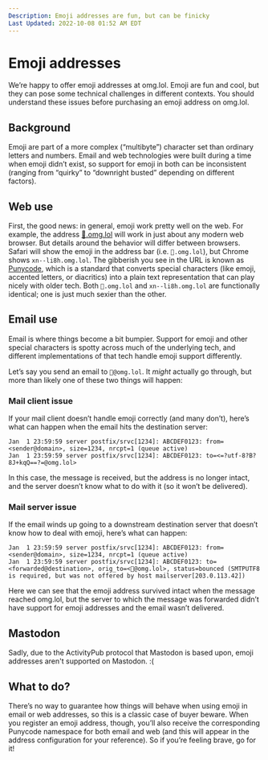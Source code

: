 ```yaml
---
Description: Emoji addresses are fun, but can be finicky  
Last Updated: 2022-10-08 01:52 AM EDT
---
```


# Emoji addresses

We’re happy to offer emoji addresses at omg.lol. Emoji are fun and cool, but they can pose some technical challenges in different contexts. You should understand these issues before purchasing an emoji address on omg.lol.

## Background

Emoji are part of a more complex (“multibyte”) character set than ordinary letters and numbers. Email and web technologies were built during a time when emoji didn’t exist, so support for emoji in both can be inconsistent (ranging from “quirky” to “downright busted” depending on different factors).

## Web use

First, the good news: in general, emoji work pretty well on the web. For example, the address [🍋.omg.lol](https://🍋.omg.lol) will work in just about any modern web browser. But details around the behavior will differ between browsers. Safari will show the emoji in the address bar (i.e. `🍋.omg.lol`), but Chrome shows `xn--li8h.omg.lol`. The gibberish you see in the URL is known as [Punycode](https://en.wikipedia.org/wiki/Punycode), which is a standard that converts special characters (like emoji, accented letters, or diacritics) into a plain text representation that can play nicely with older tech. Both `🍋.omg.lol` and `xn--li8h.omg.lol` are functionally identical; one is just much sexier than the other.

## Email use

Email is where things become a bit bumpier. Support for emoji and other special characters is spotty across much of the underlying tech, and different implementations of that tech handle emoji support differently.

Let’s say you send an email to `🍋@omg.lol`. It _might_ actually go through, but more than likely one of these two things will happen:

### Mail client issue

If your mail client doesn’t handle emoji correctly (and many don’t), here’s what can happen when the email hits the destination server:

<pre><code class="language-log">Jan  1 23:59:59 server postfix/srvc[1234]: ABCDEF0123: from=&lt;sender@domain&gt;, size=1234, nrcpt=1 (queue active)
Jan  1 23:59:59 server postfix/srvc[1234]: ABCDEF0123: to=<span class="base08">&lt;=?utf-8?B?8J+kqQ==?=@omg.lol&gt;</span></code></pre>

In this case, the message is received, but the address is no longer intact, and the server doesn’t know what to do with it (so it won’t be delivered).

### Mail server issue

If the email winds up going to a downstream destination server that doesn’t know how to deal with emoji, here’s what can happen:

<pre><code class="language-log">Jan  1 23:59:59 server postfix/srvc[1234]: ABCDEF0123: from=&lt;sender@domain&gt;, size=1234, nrcpt=1 (queue active)
Jan  1 23:59:59 server postfix/srvc[1234]: ABCDEF0123: to=&lt;forwarded@destination&gt;, orig_to=&lt;🍋@omg.lol&gt;, <span class="base08">status=bounced (SMTPUTF8 is required, but was not offered by host mailserver[203.0.113.42]</span>)</code></pre>

Here we can see that the emoji address survived intact when the message reached omg.lol, but the server to which the message was forwarded didn’t have support for emoji addresses and the email wasn’t delivered.

## Mastodon

Sadly, due to the ActivityPub protocol that Mastodon is based upon, emoji addresses aren't supported on Mastodon. :(

## What to do?

There’s no way to guarantee how things will behave when using emoji in email or web addresses, so this is a classic case of buyer beware. When you register an emoji address, though, you’ll also receive the corresponding Punycode namespace for both email and web (and this will appear in the address configuration for your reference). So if you’re feeling brave, go for it!
